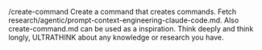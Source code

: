 /create-command Create a command that creates commands. Fetch research/agentic/prompt-context-engineering-claude-code.md. Also create-command.md can be used as a inspiration. Think deeply and think longly, ULTRATHINK about any knowledge or research you have. 
